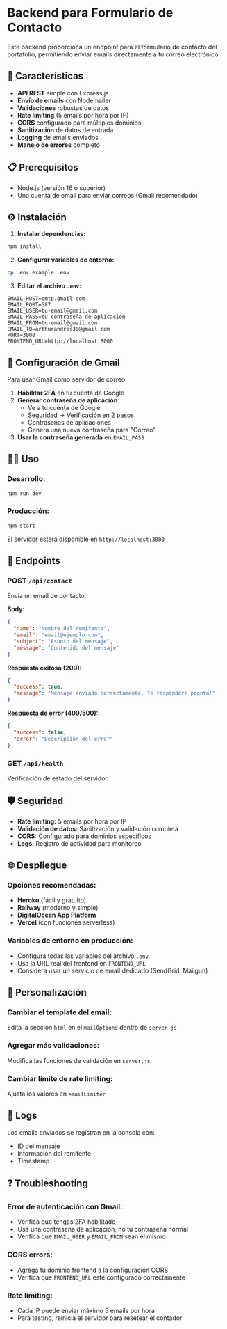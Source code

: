 # Backend para Formulario de Contacto

Este backend proporciona un endpoint para el formulario de contacto del portafolio, permitiendo enviar emails directamente a tu correo electrónico.

## 🚀 Características

- **API REST** simple con Express.js
- **Envío de emails** con Nodemailer
- **Validaciones** robustas de datos
- **Rate limiting** (5 emails por hora por IP)
- **CORS** configurado para múltiples dominios
- **Sanitización** de datos de entrada
- **Logging** de emails enviados
- **Manejo de errores** completo

## 📋 Prerequisitos

- Node.js (versión 16 o superior)
- Una cuenta de email para enviar correos (Gmail recomendado)

## ⚙️ Instalación

1. **Instalar dependencias:**
```bash
npm install
```

2. **Configurar variables de entorno:**
```bash
cp .env.example .env
```

3. **Editar el archivo `.env`:**
```env
EMAIL_HOST=smtp.gmail.com
EMAIL_PORT=587
EMAIL_USER=tu-email@gmail.com
EMAIL_PASS=tu-contraseña-de-aplicacion
EMAIL_FROM=tu-email@gmail.com
EMAIL_TO=arthurandres30@gmail.com
PORT=3000
FRONTEND_URL=http://localhost:8000
```

## 🔐 Configuración de Gmail

Para usar Gmail como servidor de correo:

1. **Habilitar 2FA** en tu cuenta de Google
2. **Generar contraseña de aplicación:**
   - Ve a tu cuenta de Google
   - Seguridad → Verificación en 2 pasos
   - Contraseñas de aplicaciones
   - Genera una nueva contraseña para "Correo"
3. **Usar la contraseña generada** en `EMAIL_PASS`

## 🏃‍♂️ Uso

### Desarrollo:
```bash
npm run dev
```

### Producción:
```bash
npm start
```

El servidor estará disponible en `http://localhost:3000`

## 📡 Endpoints

### POST `/api/contact`
Envía un email de contacto.

**Body:**
```json
{
  "name": "Nombre del remitente",
  "email": "email@ejemplo.com", 
  "subject": "Asunto del mensaje",
  "message": "Contenido del mensaje"
}
```

**Respuesta exitosa (200):**
```json
{
  "success": true,
  "message": "Mensaje enviado correctamente. Te responderé pronto!"
}
```

**Respuesta de error (400/500):**
```json
{
  "success": false,
  "error": "Descripción del error"
}
```

### GET `/api/health`
Verificación de estado del servidor.

## 🛡️ Seguridad

- **Rate limiting:** 5 emails por hora por IP
- **Validación de datos:** Sanitización y validación completa
- **CORS:** Configurado para dominios específicos
- **Logs:** Registro de actividad para monitoreo

## 🌐 Despliegue

### Opciones recomendadas:
- **Heroku** (fácil y gratuito)
- **Railway** (moderno y simple)
- **DigitalOcean App Platform**
- **Vercel** (con funciones serverless)

### Variables de entorno en producción:
- Configura todas las variables del archivo `.env`
- Usa la URL real del frontend en `FRONTEND_URL`
- Considera usar un servicio de email dedicado (SendGrid, Mailgun)

## 🔧 Personalización

### Cambiar el template del email:
Edita la sección `html` en el `mailOptions` dentro de `server.js`

### Agregar más validaciones:
Modifica las funciones de validación en `server.js`

### Cambiar límite de rate limiting:
Ajusta los valores en `emailLimiter`

## 📝 Logs

Los emails enviados se registran en la consola con:
- ID del mensaje
- Información del remitente  
- Timestamp

## ❓ Troubleshooting

### Error de autenticación con Gmail:
- Verifica que tengas 2FA habilitado
- Usa una contraseña de aplicación, no tu contraseña normal
- Verifica que `EMAIL_USER` y `EMAIL_FROM` sean el mismo

### CORS errors:
- Agrega tu dominio frontend a la configuración CORS
- Verifica que `FRONTEND_URL` esté configurado correctamente

### Rate limiting:
- Cada IP puede enviar máximo 5 emails por hora
- Para testing, reinicia el servidor para resetear el contador